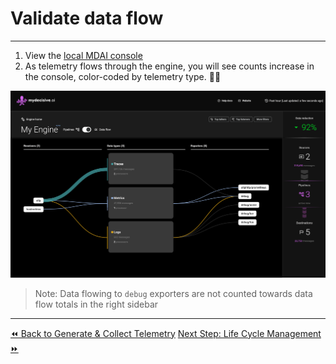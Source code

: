 # Validate data flow
----

1. View the [local MDAI console](http://localhost:5173)
2. As telemetry flows through the engine, you will see counts increase in the console, color-coded by telemetry type. 🐙🎉

![The MDAI Engine Console showing data flows](../../media/console-data-flow.png)

> Note: Data flowing to `debug` exporters are not counted towards data flow totals in the right sidebar

----
<span class="left"><a href="../testing.md">⏪ Back to Generate & Collect Telemetry</a></span>
<span class="right"><a href="./lifecycle/overview.md">Next Step: Life Cycle Management ⏩</a></span>